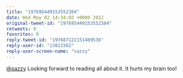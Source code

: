 ```yaml
---
title: "197695449153552384"
date: Wed May 02 14:34:02 +0000 2012
original-tweet-id: "197695449153552384"
retweets: 0
favorites: 0
reply-tweet-id: "197687122151489536"
reply-user-id: "13811562"
reply-user-screen-name: "sazzy"
---
```

<a href="https://twitter.com/sazzy">@sazzy</a> Looking forward to reading all about it. It hurts my brain too!

